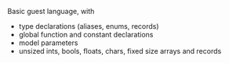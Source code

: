 Basic guest language, with
- type declarations (aliases, enums, records)
- global function and constant declarations
- model parameters
- unsized ints, bools, floats, chars, fixed size arrays and records
